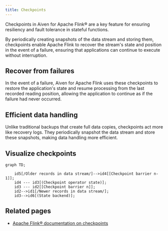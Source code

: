 ```yaml
---
title: Checkpoints
---
```


Checkpoints in Aiven for Apache Flink® are a key feature for ensuring resiliency and fault tolerance in stateful functions.

By periodically creating snapshots of the data stream and storing them, checkpoints
enable Apache Flink to recover the stream's state and position in the event of a failure,
ensuring that applications can continue to execute without interruption.

## Recover from failures

In the event of a failure, Aiven for Apache Flink uses these checkpoints
to restore the application's state and resume processing from the last
recorded reading position, allowing the application to continue as if
the failure had never occurred.

## Efficient data handling

Unlike traditional backups that create full data copies, checkpoints act more like
recovery logs. They periodically snapshot the data stream and store these snapshots,
making data handling more efficient.

## Visualize checkpoints

```mermaid
graph TD;

    id5[/Older records in data stream/]-->id4[[Checkpoint barrier n-1]];
    id4 --- id3[(Checkpoint operator state)];
    id3 --- id2[[Checkpoint barrier n]];
    id2-->id1[/Newer records in data stream/];
    id3-->id6[(State backend)];
```

## Related pages

- [Apache Flink® documentation on
checkpoints](https://nightlies.apache.org/flink/flink-docs-release-1.19/docs/ops/state/checkpoints/)
